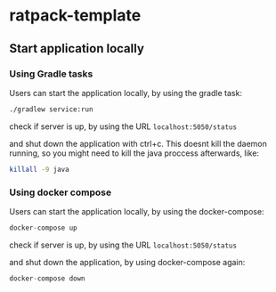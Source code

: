 # ratpack-template

## Start application locally

### Using Gradle tasks
Users can start the application locally, by using the gradle task:
```bash
./gradlew service:run
```
check if server is up, by using the URL `localhost:5050/status`

and shut down the application with ctrl+c. This doesnt kill the daemon running, so you might need to kill the java proccess afterwards, like:
```bash
killall -9 java
```

### Using docker compose
Users can start the application locally, by using the docker-compose:
```groovy
docker-compose up
```
check if server is up, by using the URL `localhost:5050/status`

and shut down the application, by using docker-compose again:
```groovy
docker-compose down
```